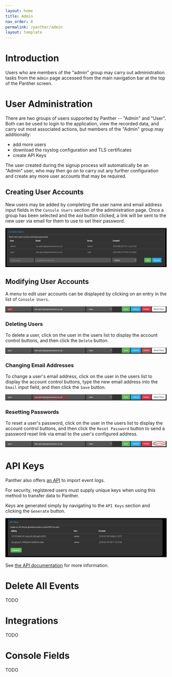 ```yaml
---
layout: home
title: Admin
nav_order: 8
permalink: /panther/admin
layout: template
---
```


# Introduction

Users who are members of the "admin" group may carry out
administration tasks from the `Admin` page accessed from the main
navigation bar at the top of the Panther screen.


# User Administration

There are two groups of users supported by Panther -- "Admin" and
"User".  Both can be used to login to the application, view the
recorded data, and carry out most associated actions, but members of
the "Admin" group may additionally:
 + add more users
 + download the rsyslog configuration and TLS certificates
 + create API Keys

The user created during the signup process will automatically be an
"Admin" user, who may then go on to carry out any further
configuration and create any more user accounts that may be required.


## Creating User Accounts

New users may be added by completing the user name and email address
input fields in the `Console Users` section of the administration
page. Once a group has been selected and the `Add` button clicked, a
link will be sent to the new user via email for them to use to set
their password.

![List of users in Panther](./media/console-users.png)


## Modifying User Accounts

A menu to edit user accounts can be displayed by clicking on an entry
in the list of `Console Users`.

![Modifying a user](./media/console-user-edit-modify.png)

### Deleting Users

To delete a user, click on the user in the users list to display the
account control buttons, and then click the `Delete` button.

![Deleting a user](./media/console-user-edit-delete.png)

### Changing Email Addresses

To change a user's email address, click on the user in the users list
to display the account control buttons, type the new email address
into the `Email` input field, and then click the `Save` button.

![Changing an email address](./media/console-user-edit-email.png)

### Resetting Passwords

To reset a user's password, click on the user in the users list to
display the account control buttons, and then click the `Reset
Password` button to send a password reset link via email to the user's
configured address.

![Resetting a password](./media/console-user-edit-reset.png)

# API Keys

Panther also offers [an API](../api/index.md) to import event logs.

For security, registered users must supply unique keys when using this
method to transfer data to Panther.

Keys are generated simply by navigating to the `API Keys` section and
clicking the `Generate` button.

![Generating an API key](./media/apigeneration.png)

See [the API documentation](../api/index.md) for more information.

# Delete All Events

TODO

# Integrations

TODO

# Console Fields

TODO
